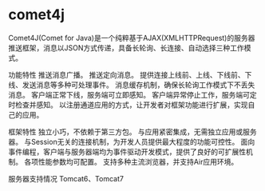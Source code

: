 comet4j
=======

Comet4J(Comet for Java)是一个纯粹基于AJAX(XMLHTTPRequest)的服务器推送框架，消息以JSON方式传递，具备长轮询、长连接、自动选择三种工作模式。

功能特性
推送消息广播。
推送定向消息。
提供连接上线前、上线、下线前、下线、发送消息等多种可处理事件。
消息缓存机制，确保长轮询工作模式下不丢失消息。
客户端正常下线，服务端可立即感知。
客户端异常停止工作，服务端可定时检查并感知。
以注册通道应用的方式，让开发者对框架功能进行扩展，实现自己的应用。

框架特性
独立小巧，不依赖于第三方包。
与应用紧密集成，无需独立应用或服务器。
与Session无关的连接机制，为开发人员提供最大程度的功能可控性。
面向事件编程，客户端与服务器端均为事件驱动开发模式，提供了良好的可扩展性机制。
各项性能参数均可配置。
支持多种主流浏览器，并支持Air应用环境。

服务器支持情况
Tomcat6、Tomcat7
